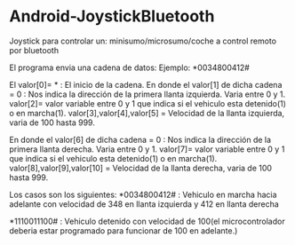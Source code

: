 # Android-JoystickBluetooth
Joystick para controlar un: minisumo/microsumo/coche a control remoto por bluetooth

El programa envia una cadena de datos:
Ejemplo:
*0034800412#   

El valor[0]= * : El inicio de la cadena.
En donde el valor[1] de dicha cadena = 0 : Nos indica la dirección de la primera llanta izquierda. Varia entre 0 y 1.
valor[2]= valor variable entre 0 y 1 que indica si el vehiculo esta detenido(1) o en marcha(1).
valor[3],valor[4],valor[5] = Velocidad de la llanta izquierda, varia de 100 hasta 999.

En donde el valor[6] de dicha cadena = 0 : Nos indica la dirección de la primera llanta derecha. Varia entre 0 y 1.
valor[7]= valor variable entre 0 y 1 que indica si el vehiculo esta detenido(1) o en marcha(1).
valor[8],valor[9],valor[10] = Velocidad de la llanta derecha, varia de 100 hasta 999.


Los casos son los siguientes:
*0034800412#   : Vehiculo en marcha hacia adelante con velocidad de 348 en llanta izquierda y 412 en llanta derecha

*1110011100#   : Vehiculo detenido con velocidad de 100(el microcontrolador deberia estar programado para funcionar de 100 en adelante.)
